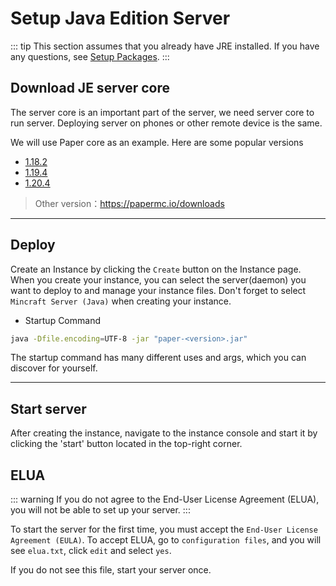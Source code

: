 # Setup Java Edition Server

::: tip
This section assumes that you already have JRE installed. If you have any questions, see [Setup Packages](/setup_package.md).
:::

## Download JE server core

The server core is an important part of the server, we need server core to run server. Deploying server on phones or other remote device is the same.

We will use Paper core as an example. Here are some popular versions

- [1.18.2](https://api.papermc.io/v2/projects/paper/versions/1.18.2/builds/388/downloads/paper-1.18.2-388.jar)
- [1.19.4](https://api.papermc.io/v2/projects/paper/versions/1.19.4/builds/524/downloads/paper-1.19.4-524.jar)
- [1.20.4](https://api.papermc.io/v2/projects/paper/versions/1.20.4/builds/389/downloads/paper-1.20.4-389.jar)

> Other version：https://papermc.io/downloads

---

## Deploy

Create an Instance by clicking the `Create` button on the Instance page. When you create your instance, you can select the server(daemon) you want to deploy to and manage your instance files. Don't forget to select `Mincraft Server (Java)` when creating your instance.

- Startup Command

```bash
java -Dfile.encoding=UTF-8 -jar "paper-<version>.jar"
```

<tip>
The startup command has many different uses and args, which you can discover for yourself.
</tip>

---

## Start server

After creating the instance, navigate to the instance console and start it by clicking the 'start' button located in the top-right corner.

## ELUA

::: warning
If you do not agree to the End-User License Agreement (ELUA), you will not be able to set up your server.
:::

To start the server for the first time, you must accept the `End-User License Agreement (EULA)`. To accept ELUA, go to `configuration files`, and you will see `elua.txt`, click `edit` and select `yes`.

If you do not see this file, start your server once.
